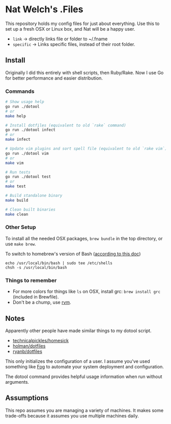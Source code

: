 # Nat Welch's .Files

This repository holds my config files for just about everything. Use this to set up a fresh OSX or Linux box, and Nat will be a happy user.

 * `link` &rarr; directly links file or folder to ~/.fname
 * `specific` &rarr; Links specific files, instead of their root folder.

## Install

Originally I did this entirely with shell scripts, then Ruby/Rake. Now I use Go for better performance and easier distribution.

### Commands

```bash
# Show usage help
go run ./dotool
# or
make help

# Install dotfiles (equivalent to old `rake` command)
go run ./dotool infect
# or
make infect

# Update vim plugins and sort spell file (equivalent to old `rake vim`)
go run ./dotool vim
# or
make vim

# Run tests
go run ./dotool test
# or
make test

# Build standalone binary
make build

# Clean built binaries
make clean
```

### Other Setup

To install all the needed OSX packages, `brew bundle` in the top directory, or use `make brew`.

To switch to homebrew's version of Bash ([according to this doc](https://johndjameson.com/blog/updating-your-shell-with-homebrew/))

```
echo /usr/local/bin/bash | sudo tee /etc/shells
chsh -s /usr/local/bin/bash
```

### Things to remember

 * For more colors for things like `ls` on OSX, install grc: `brew install grc` (included in Brewfile).
 * Don't be a chump, use [rvm](https://rvm.io/).

## Notes

Apparently other people have made similar things to my dotool script.

 * [technicalpickles/homesick](https://github.com/technicalpickles/homesick)
 * [holman/dotfiles](https://github.com/holman/dotfiles)
 * [ryanb/dotfiles](https://github.com/ryanb/dotfiles)

This only initializes the configuration of a user. I assume you've used something like [Fog](http://fog.io) to automate your system deployment and configuration.

The dotool command provides helpful usage information when run without arguments.

## Assumptions

This repo assumes you are managing a variety of machines. It makes some trade-offs because it assumes you use multiple machines daily.
